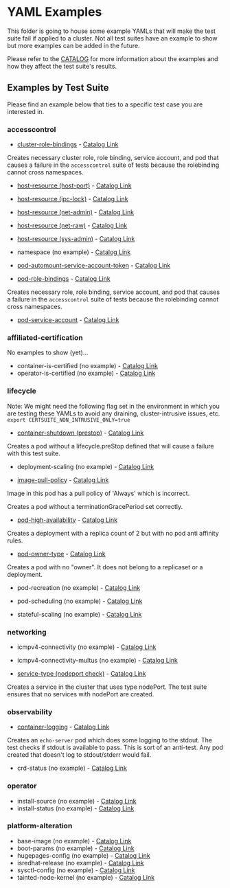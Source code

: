 <!-- markdownlint-disable line-length no-bare-urls -->
# YAML Examples

This folder is going to house some example YAMLs that will make the test suite fail if applied to a cluster.  Not all test suites have an example to show but more examples can be added in the future.

Please refer to the [CATALOG](https://github.com/redhat-best-practices-for-k8s/certsuite/blob/main/CATALOG.md) for more information about the examples and how they affect the test suite's results.

## Examples by Test Suite

Please find an example below that ties to a specific test case you are interested in.

### accesscontrol

* [cluster-role-bindings](accesscontrol/clusterRoleBinding.yaml) - [Catalog Link](https://github.com/redhat-best-practices-for-k8s/certsuite/blob/main/CATALOG.md#access-control-cluster-role-bindings)

Creates necessary cluster role, role binding, service account, and pod that causes a failure in the `accesscontrol` suite of tests because the rolebinding cannot cross namespaces.

* [host-resource (host-port)](accesscontrol/hostPortPod.yaml) - [Catalog Link](https://github.com/redhat-best-practices-for-k8s/certsuite/blob/main/CATALOG.md#access-control-container-host-port)
* [host-resource (ipc-lock)](accesscontrol/ipcLockPod.yaml) - [Catalog Link](https://github.com/redhat-best-practices-for-k8s/certsuite/blob/main/CATALOG.md#access-control-ipc-lock-capability-check)
* [host-resource (net-admin)](accesscontrol/netAdminPod.yaml) - [Catalog Link](https://github.com/redhat-best-practices-for-k8s/certsuite/blob/main/CATALOG.md#access-control-net-admin-capability-check)
* [host-resource (net-raw)](accesscontrol/netRawPod.yaml) - [Catalog Link](https://github.com/redhat-best-practices-for-k8s/certsuite/blob/main/CATALOG.md#access-control-net-raw-capability-check)
* [host-resource (sys-admin)](accesscontrol/sysAdminPod.yaml) - [Catalog Link](https://github.com/redhat-best-practices-for-k8s/certsuite/blob/main/CATALOG.md#access-control-sys-admin-capability-check)

* namespace (no example) - [Catalog Link](https://github.com/redhat-best-practices-for-k8s/certsuite/blob/main/CATALOG.md#access-control-namespace)

* [pod-automount-service-account-token](accesscontrol/serviceAccountTokenPod.yaml) - [Catalog Link](https://github.com/redhat-best-practices-for-k8s/certsuite/blob/main/CATALOG.md#access-control-pod-automount-service-account-token)

* [pod-role-bindings](accesscontrol/podRoleBinding.yaml) - [Catalog Link](https://github.com/redhat-best-practices-for-k8s/certsuite/blob/main/CATALOG.md#access-control-pod-role-bindings)

Creates necessary role, role binding, service account, and pod that causes a failure in the `accesscontrol` suite of tests because the rolebinding cannot cross namespaces.

* [pod-service-account](accesscontrol/serviceAccountPod.yaml) - [Catalog Link](https://github.com/redhat-best-practices-for-k8s/certsuite/blob/main/CATALOG.md#access-control-pod-service-account)

### affiliated-certification

No examples to show (yet)…

* container-is-certified (no example) - [Catalog Link](https://github.com/redhat-best-practices-for-k8s/certsuite/blob/main/CATALOG.md#affiliated-certification-container-is-certified-digest)
* operator-is-certified (no example) - [Catalog Link](https://github.com/redhat-best-practices-for-k8s/certsuite/blob/main/CATALOG.md#affiliated-certification-operator-is-certified)

### lifecycle

Note: We might need the following flag set in the environment in which you are testing these YAMLs to avoid any draining, cluster-intrusive issues, etc.
`export CERTSUITE_NON_INTRUSIVE_ONLY=true`

* [container-shutdown (prestop)](lifecycle/preStop.yaml) - [Catalog Link](https://github.com/redhat-best-practices-for-k8s/certsuite/blob/main/CATALOG.md#lifecycle-container-prestop)

Creates a pod without a lifecycle.preStop defined that will cause a failure with this test suite.

* deployment-scaling (no example) - [Catalog Link](https://github.com/redhat-best-practices-for-k8s/certsuite/blob/main/CATALOG.md#lifecycle-deployment-scaling)

* [image-pull-policy](lifecycle/imagePullPolicy.yaml) - [Catalog Link](https://github.com/redhat-best-practices-for-k8s/certsuite/blob/main/CATALOG.md#lifecycle-image-pull-policy)

Image in this pod has a pull policy of 'Always' which is incorrect.

Creates a pod without a terminationGracePeriod set correctly.

* [pod-high-availability](lifecycle/highAvailability.yaml) - [Catalog Link](https://github.com/redhat-best-practices-for-k8s/certsuite/blob/main/CATALOG.md#lifecycle-pod-high-availability)

Creates a deployment with a replica count of 2 but with no pod anti affinity rules.

* [pod-owner-type](lifecycle/podOwnerType.yaml) - [Catalog Link](https://github.com/redhat-best-practices-for-k8s/certsuite/blob/main/CATALOG.md#lifecycle-pod-owner-type)

Creates a pod with no "owner".  It does not belong to a replicaset or a deployment.

* pod-recreation (no example) - [Catalog Link](https://github.com/redhat-best-practices-for-k8s/certsuite/blob/main/CATALOG.md#lifecycle-pod-recreation)

* pod-scheduling (no example) - [Catalog Link](https://github.com/redhat-best-practices-for-k8s/certsuite/blob/main/CATALOG.md#lifecycle-pod-scheduling)

* stateful-scaling (no example) - [Catalog Link](https://github.com/redhat-best-practices-for-k8s/certsuite/blob/main/CATALOG.md#lifecycle-statefulset-scaling)

### networking

* icmpv4-connectivity (no example) - [Catalog Link](https://github.com/redhat-best-practices-for-k8s/certsuite/blob/main/CATALOG.md#networking-icmpv4-connectivity)

* icmpv4-connectivity-multus (no example) - [Catalog Link](https://github.com/redhat-best-practices-for-k8s/certsuite/blob/main/CATALOG.md#networking-icmpv4-connectivity-multus)

* [service-type (nodeport check)](networking/nodeport.yaml) - [Catalog Link](https://github.com/redhat-best-practices-for-k8s/certsuite/blob/main/CATALOG.md#access-control-service-type)

Creates a service in the cluster that uses type nodePort.  The test suite ensures that no services with nodePort are created.

### observability

* [container-logging](observability/logging.yaml) - [Catalog Link](https://github.com/redhat-best-practices-for-k8s/certsuite/blob/main/CATALOG.md#observability-container-logging)

Creates an `echo-server` pod which does some logging to the stdout.  The test checks if stdout is available to pass.  This is sort of an anti-test.  Any pod created that doesn't log to stdout/stderr would fail.

* crd-status (no example) - [Catalog Link](https://github.com/redhat-best-practices-for-k8s/certsuite/blob/main/CATALOG.md#observability-crd-status)

### operator

* install-source (no example) - [Catalog Link](https://github.com/redhat-best-practices-for-k8s/certsuite/blob/main/CATALOG.md#operator-install-source)
* install-status (no example) - [Catalog Link](https://github.com/redhat-best-practices-for-k8s/certsuite/blob/main/CATALOG.md#operator-install-status-no-privileges)

### platform-alteration

* base-image (no example) - [Catalog Link](https://github.com/redhat-best-practices-for-k8s/certsuite/blob/main/CATALOG.md#platform-alteration-base-image)
* boot-params (no example) - [Catalog Link](https://github.com/redhat-best-practices-for-k8s/certsuite/blob/main/CATALOG.md#platform-alteration-boot-params)
* hugepages-config (no example) - [Catalog Link](https://github.com/redhat-best-practices-for-k8s/certsuite/blob/main/CATALOG.md#platform-alteration-hugepages-config)
* isredhat-release (no example) - [Catalog Link](https://github.com/redhat-best-practices-for-k8s/certsuite/blob/main/CATALOG.md#platform-alteration-isredhat-release)
* sysctl-config (no example) - [Catalog Link](https://github.com/redhat-best-practices-for-k8s/certsuite/blob/main/CATALOG.md#platform-alteration-sysctl-config)
* tainted-node-kernel (no example) - [Catalog Link](https://github.com/redhat-best-practices-for-k8s/certsuite/blob/main/CATALOG.md#platform-alteration-tainted-node-kernel)
